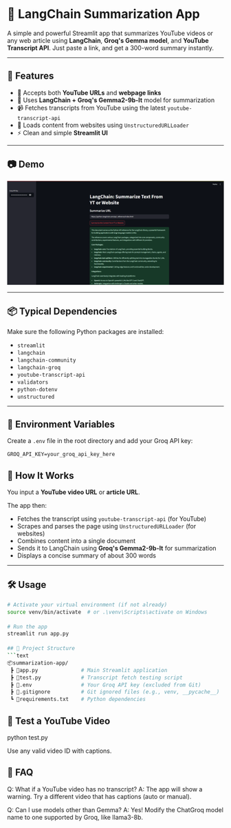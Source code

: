 # 🧠 LangChain Summarization App

A simple and powerful Streamlit app that summarizes YouTube videos or any web article using **LangChain**, **Groq's Gemma model**, and **YouTube Transcript API**. Just paste a link, and get a 300-word summary instantly.

---

## 🚀 Features

- 🔗 Accepts both **YouTube URLs** and **webpage links**
- 🤖 Uses **LangChain + Groq's Gemma2-9b-It** model for summarization
- 📹 Fetches transcripts from YouTube using the latest `youtube-transcript-api`
- 📰 Loads content from websites using `UnstructuredURLLoader`
- ⚡ Clean and simple **Streamlit UI**

---

## 📷 Demo

![App Screenshot](https://github.com/sarthakking5/Summarization-App/blob/main/images/Screenshot%202025-07-22%20104619.png)

---
## 📦 Typical Dependencies

Make sure the following Python packages are installed:

- `streamlit`
- `langchain`
- `langchain-community`
- `langchain-groq`
- `youtube-transcript-api`
- `validators`
- `python-dotenv`
- `unstructured`

---

## 🔐 Environment Variables

Create a `.env` file in the root directory and add your Groq API key:

```env
GROQ_API_KEY=your_groq_api_key_here
```
## 🧠 How It Works

You input a **YouTube video URL** or **article URL**.

The app then:

- Fetches the transcript using `youtube-transcript-api` (for YouTube)
- Scrapes and parses the page using `UnstructuredURLLoader` (for websites)
- Combines content into a single document
- Sends it to LangChain using **Groq's Gemma2-9b-It** for summarization
- Displays a concise summary of about 300 words

---

## 🛠️ Usage

```bash
# Activate your virtual environment (if not already)
source venv/bin/activate  # or .\venv\Scripts\activate on Windows

# Run the app
streamlit run app.py

## 📁 Project Structure
```text
📦summarization-app/
 ┣ 📄app.py              # Main Streamlit application
 ┣ 📄test.py             # Transcript fetch testing script
 ┣ 📄.env                # Your Groq API key (excluded from Git)
 ┣ 📄.gitignore          # Git ignored files (e.g., venv, __pycache__)
 ┗ 📄requirements.txt    # Python dependencies
```
## 🧪 Test a YouTube Video

python test.py

Use any valid video ID with captions.

## 🙋 FAQ

Q: What if a YouTube video has no transcript?
A: The app will show a warning. Try a different video that has captions (auto or manual).

Q: Can I use models other than Gemma?
A: Yes! Modify the ChatGroq model name to one supported by Groq, like llama3-8b.

